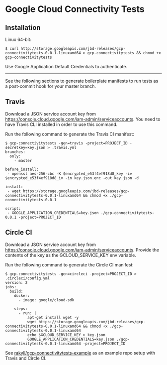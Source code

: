 # Google Cloud Connectivity Tests

## Installation

Linux 64-bit:

```
$ curl http://storage.googleapis.com/jbd-releases/gcp-connectivitytests-0.0.1-linuxamd64 > gcp-connectivitytests && chmod +x gcp-connectivitytests
```

Use Google Application Default Credentials to authenticate.

----

See the following sections to generate boilerplate manifests
to run tests as a post-commit hook for your master branch.

## Travis

Download a JSON service account key from https://console.cloud.google.com/iam-admin/serviceaccounts.
You need to have Travis CLI installed in order to use this command.

Run the following command to generate the Travis CI manifest:

```
$ gcp-connectivitytests -gen=travis -project=PROJECT_ID -secretkey=key.json > .travis.yml
branches:
  only:
    - master

before_install:
 - openssl aes-256-cbc -K $encrypted_e53f4ef918d8_key -iv $encrypted_e53f4ef918d8_iv -in key.json.enc -out key.json -d

install:
 - wget https://storage.googleapis.com/jbd-releases/gcp-connectivitytests-0.0.1-linuxamd64 && chmod +x ./gcp-connectivitytests-0.0.1

script:
 - GOOGLE_APPLICATION_CREDENTIALS=key.json ./gcp-connectivitytests-0.0.1 -project=PROJECT_ID
```

## Circle CI

Download a JSON service account key from https://console.cloud.google.com/iam-admin/serviceaccounts.
Provide the contents of the key as the GCLOUD_SERVICE_KEY env variable.

Run the following command to generate the Circle CI manifest:

```
$ gcp-connectivitytests -gen=circleci -project=PROJECT_ID > .circleci/config.yml
version: 2
jobs:
  build:
    docker:
      - image: google/cloud-sdk

    steps:
      - run: |
          apt-get install wget -y
          wget https://storage.googleapis.com/jbd-releases/gcp-connectivitytests-0.0.1-linuxamd64 && chmod +x ./gcp-connectivitytests-0.0.1-linuxamd64
          echo $GCLOUD_SERVICE_KEY > key.json
          GOOGLE_APPLICATION_CREDENTIALS=key.json ./gcp-connectivitytests-0.0.1-linuxamd64 -project=PROJECT_ID
```

See [rakyll/gcp-connectivitytests-example](https://github.com/rakyll/gcp-connectivitytests-example) as an
example repo setup with Travis and Circle CI.